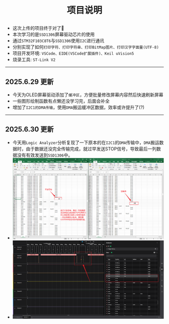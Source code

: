 # <p align="center">项目说明</p>

- 这次上传的项目终于对了🤭
- 本次学习的是`SSD1306`屏幕驱动芯片的使用
- 通过`STM32F103C8T6`与`SSD1306`使用`I2C`进行通讯
- 分别实现了如何`打印字符、打印字符串、打印BitMap图片、打印汉字字面量(UTF-8)`
- 项目开发环境: `VSCode、EIDE(VSCode扩展插件)、Keil uVision5`
- 烧录工具: `ST-Link V2`

<hr/>

## 2025.6.29 更新

- 今天为OLED屏幕驱动添加了`缓冲区`，方便批量修改屏幕内容然后快速刷新屏幕
- 一些图形绘制函数有点懒还没学习完，后面会补全
- 增加了`I2C1的DMA传输`，使用`DMA`搬运缓冲区数据，效率或许提升了(?)

<hr/>

## 2025.6.30 更新

- 今天用`Logic Analyzer`分析复现了一下原本的在`I2C1`的`DMA`传输中，`DMA`搬运数据时，由于数据还没完全传输完成，就过早发送STOP信号，导致最后一列数据没有有效发送到`SSD1306`中。
- ![问题分析图片_1_Fixed](./I2C_DMA_Bug.png)
- ![问题分析图片_2](./I2C_DMA_Bug_2.png)
